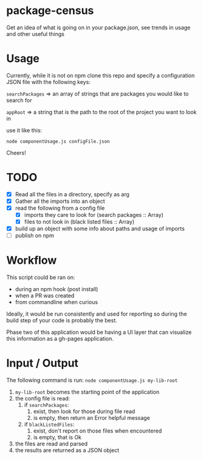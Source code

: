 # package-census
Get an idea of what is going on in your package.json, see trends in usage and other useful things

# Usage
Currently, while it is not on npm clone this repo and specify a configuration JSON file with the following keys:

`searchPackages` => an array of strings that are packages you would like to search for

`appRoot` => a string that is the path to the root of the project you want to look in

use it like this:

`node componentUsage.js configFile.json`

Cheers!

# TODO
- [x] Read all the files in a directory, specify as arg
- [x] Gather all the imports into an object
- [x] read the following from a config file
   - [x] imports they care to look for (search packages :: Array)
   - [x] files to not look in (black listed files :: Array)
- [x] build up an object with some info about paths and usage of imports
- [ ] publish on npm

# Workflow
This script could be ran on:
- during an npm hook (post install)
- when a PR was created
- from commandline when curious

Ideally, it would be run consistently and used for reporting so during the build
step of your code is probably the best.

Phase two of this application would be having a UI layer that can visualize this
information as a gh-pages application.

# Input / Output
The following command is run:
`node componentUsage.js my-lib-root`

1. `my-lib-root` becomes the starting point of the application
1. the config file is read:
    1. if `searchPackages`:
        1. exist, then look for those during file read
        1. is empty, then return an Error helpful message
    1. if `blackListedFiles`:
        1. exist, don't report on those files when encountered
        1. is empty, that is Ok
1. the files are read and parsed
1. the results are returned as a JSON object

